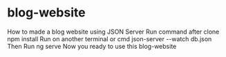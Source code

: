 # blog-website
How to made a blog website using JSON Server
Run command after clone
npm install 
Run on another terminal or cmd
json-server --watch db.json
Then Run 
ng serve
Now you ready to use this blog-website
